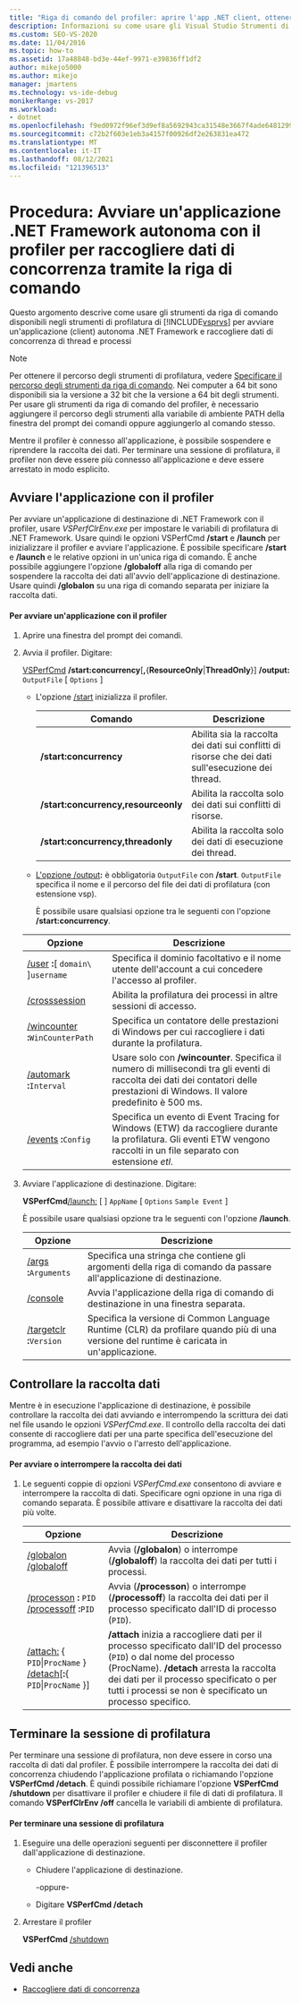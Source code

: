 ```yaml
---
title: "Riga di comando del profiler: aprire l'app .NET client, ottenere i dati di concorrenza"
description: Informazioni su come usare gli Visual Studio Strumenti di profilatura da riga di comando per avviare un'app autonoma .NET e raccogliere dati di concorrenza di processi e thread.
ms.custom: SEO-VS-2020
ms.date: 11/04/2016
ms.topic: how-to
ms.assetid: 17a48848-bd3e-44ef-9971-e39836ff1df2
author: mikejo5000
ms.author: mikejo
manager: jmartens
ms.technology: vs-ide-debug
monikerRange: vs-2017
ms.workload:
- dotnet
ms.openlocfilehash: f9ed0972f96ef3d9ef8a5692943ca31548e3667f4ade64812990ba20ab5186cf
ms.sourcegitcommit: c72b2f603e1eb3a4157f00926df2e263831ea472
ms.translationtype: MT
ms.contentlocale: it-IT
ms.lasthandoff: 08/12/2021
ms.locfileid: "121396513"
---
```

# <a name="how-to-launch-a-stand-alone-net-framework-application-with-the-profiler-to-collect-concurrency-data-by-using-the-command-line"></a>Procedura: Avviare un'applicazione .NET Framework autonoma con il profiler per raccogliere dati di concorrenza tramite la riga di comando
Questo argomento descrive come usare gli strumenti da riga di comando disponibili negli strumenti di profilatura di [!INCLUDE[vsprvs](../code-quality/includes/vsprvs_md.md)] per avviare un'applicazione (client) autonoma .NET Framework e raccogliere dati di concorrenza di thread e processi

> [!NOTE]
> Per ottenere il percorso degli strumenti di profilatura, vedere [Specificare il percorso degli strumenti da riga di comando](../profiling/specifying-the-path-to-profiling-tools-command-line-tools.md). Nei computer a 64 bit sono disponibili sia la versione a 32 bit che la versione a 64 bit degli strumenti. Per usare gli strumenti da riga di comando del profiler, è necessario aggiungere il percorso degli strumenti alla variabile di ambiente PATH della finestra del prompt dei comandi oppure aggiungerlo al comando stesso.

 Mentre il profiler è connesso all'applicazione, è possibile sospendere e riprendere la raccolta dei dati. Per terminare una sessione di profilatura, il profiler non deve essere più connesso all'applicazione e deve essere arrestato in modo esplicito.

## <a name="start-the-application-with-the-profiler"></a>Avviare l'applicazione con il profiler
 Per avviare un'applicazione di destinazione di .NET Framework con il profiler, usare *VSPerfClrEnv.exe* per impostare le variabili di profilatura di .NET Framework. Usare quindi le opzioni VSPerfCmd **/start** e **/launch** per inizializzare il profiler e avviare l'applicazione. È possibile specificare **/start** e **/launch** e le relative opzioni in un'unica riga di comando. È anche possibile aggiungere l'opzione **/globaloff** alla riga di comando per sospendere la raccolta dei dati all'avvio dell'applicazione di destinazione. Usare quindi **/globalon** su una riga di comando separata per iniziare la raccolta dati.

#### <a name="to-start-an-application-with-the-profiler"></a>Per avviare un'applicazione con il profiler

1. Aprire una finestra del prompt dei comandi.

2. Avvia il profiler. Digitare:

    [VSPerfCmd](../profiling/vsperfcmd.md) **/start:concurrency**[**,**{**ResourceOnly**&#124;**ThreadOnly**}] **/output:** `OutputFile` [ `Options` ]

   - L'opzione [/start](../profiling/start.md) inizializza il profiler.

     | Comando | Descrizione |
     |-------------------------------------| - |
     | **/start:concurrency** | Abilita sia la raccolta dei dati sui conflitti di risorse che dei dati sull'esecuzione dei thread. |
     | **/start:concurrency,resourceonly** | Abilita la raccolta solo dei dati sui conflitti di risorse. |
     | **/start:concurrency,threadonly** | Abilita la raccolta solo dei dati di esecuzione dei thread. |

   - [L'opzione /output](../profiling/output.md)**:** è obbligatoria `OutputFile` con **/start**. `OutputFile` specifica il nome e il percorso del file dei dati di profilatura (con estensione vsp).

     È possibile usare qualsiasi opzione tra le seguenti con l'opzione **/start:concurrency**.

   | Opzione | Descrizione |
   | - | - |
   | [/user](../profiling/user-vsperfcmd.md) **:**[ `domain\` ]`username` | Specifica il dominio facoltativo e il nome utente dell'account a cui concedere l'accesso al profiler. |
   | [/crosssession](../profiling/crosssession.md) | Abilita la profilatura dei processi in altre sessioni di accesso. |
   | [/wincounter](../profiling/wincounter.md) **:**`WinCounterPath` | Specifica un contatore delle prestazioni di Windows per cui raccogliere i dati durante la profilatura. |
   | [/automark](../profiling/automark.md) **:**`Interval` | Usare solo con **/wincounter**. Specifica il numero di millisecondi tra gli eventi di raccolta dei dati dei contatori delle prestazioni di Windows. Il valore predefinito è 500 ms. |
   | [/events](../profiling/events-vsperfcmd.md) **:**`Config` | Specifica un evento di Event Tracing for Windows (ETW) da raccogliere durante la profilatura. Gli eventi ETW vengono raccolti in un file separato con estensione *etl*. |

3. Avviare l'applicazione di destinazione. Digitare:

    **VSPerfCmd**[/launch:](../profiling/launch.md)  [ ] `AppName` [ `Options` `Sample Event` ]  

    È possibile usare qualsiasi opzione tra le seguenti con l'opzione **/launch**.

   |Opzione|Descrizione|
   |------------|-----------------|
   |[/args](../profiling/args.md) **:**`Arguments`|Specifica una stringa che contiene gli argomenti della riga di comando da passare all'applicazione di destinazione.|
   |[/console](../profiling/console.md)|Avvia l'applicazione della riga di comando di destinazione in una finestra separata.|
   |[/targetclr](../profiling/targetclr.md) **:**`Version`|Specifica la versione di Common Language Runtime (CLR) da profilare quando più di una versione del runtime è caricata in un'applicazione.|

## <a name="control-data-collection"></a>Controllare la raccolta dati
 Mentre è in esecuzione l'applicazione di destinazione, è possibile controllare la raccolta dei dati avviando e interrompendo la scrittura dei dati nel file usando le opzioni *VSPerfCmd.exe*. Il controllo della raccolta dei dati consente di raccogliere dati per una parte specifica dell'esecuzione del programma, ad esempio l'avvio o l'arresto dell'applicazione.

#### <a name="to-start-and-stop-data-collection"></a>Per avviare o interrompere la raccolta dei dati

1. Le seguenti coppie di opzioni *VSPerfCmd.exe* consentono di avviare e interrompere la raccolta di dati. Specificare ogni opzione in una riga di comando separata. È possibile attivare e disattivare la raccolta dei dati più volte.

    |Opzione|Descrizione|
    |------------|-----------------|
    |[/globalon /globaloff](../profiling/globalon-and-globaloff.md)|Avvia (**/globalon**) o interrompe (**/globaloff**) la raccolta dei dati per tutti i processi.|
    |[/processon](../profiling/processon-and-processoff.md) **:** `PID` [/processoff](../profiling/processon-and-processoff.md) **:**`PID`|Avvia (**/processon**) o interrompe (**/processoff**) la raccolta dei dati per il processo specificato dall'ID di processo (`PID`).|
    |[/attach:](../profiling/attach.md) { `PID`&#124;`ProcName` } [/detach](../profiling/detach.md)[**:**{ `PID`&#124;`ProcName` }]|**/attach** inizia a raccogliere dati per il processo specificato dall'ID del processo (`PID`) o dal nome del processo (ProcName). **/detach** arresta la raccolta dei dati per il processo specificato o per tutti i processi se non è specificato un processo specifico.|

## <a name="end-the-profiling-session"></a>Terminare la sessione di profilatura
 Per terminare una sessione di profilatura, non deve essere in corso una raccolta di dati dal profiler. È possibile interrompere la raccolta dei dati di concorrenza chiudendo l'applicazione profilata o richiamando l'opzione **VSPerfCmd /detach**. È quindi possibile richiamare l'opzione **VSPerfCmd /shutdown** per disattivare il profiler e chiudere il file di dati di profilatura. Il comando **VSPerfClrEnv /off** cancella le variabili di ambiente di profilatura.

#### <a name="to-end-a-profiling-session"></a>Per terminare una sessione di profilatura

1. Eseguire una delle operazioni seguenti per disconnettere il profiler dall'applicazione di destinazione.

    - Chiudere l'applicazione di destinazione.

         -oppure-

    - Digitare **VSPerfCmd /detach**

2. Arrestare il profiler

     **VSPerfCmd**  [/shutdown](../profiling/shutdown.md)

## <a name="see-also"></a>Vedi anche
- [Raccogliere dati di concorrenza](../profiling/collecting-concurrency-data-for-stand-alone-applications.md)
